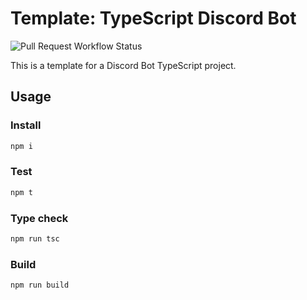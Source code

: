 # Template: TypeScript Discord Bot

![Pull Request Workflow Status](https://github.com/ElectricCactus/template-discord/actions/workflows/pull-request.yml/badge.svg)


This is a template for a Discord Bot TypeScript project.

## Usage

### Install

```sh
npm i
```

### Test

```sh
npm t
```

### Type check

```sh
npm run tsc
```

### Build

```sh
npm run build
```
